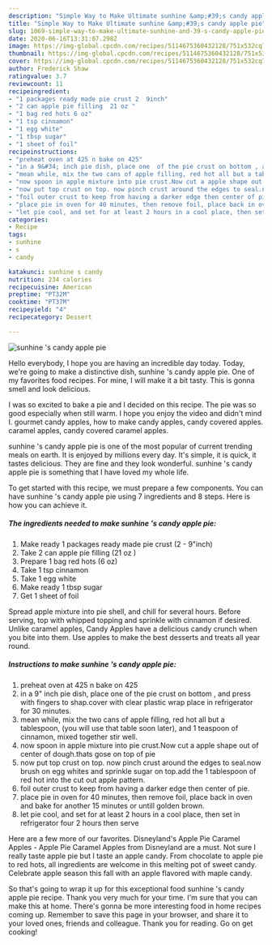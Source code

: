 ```yaml
---
description: "Simple Way to Make Ultimate sunhine &amp;#39;s candy apple pie"
title: "Simple Way to Make Ultimate sunhine &amp;#39;s candy apple pie"
slug: 1069-simple-way-to-make-ultimate-sunhine-and-39-s-candy-apple-pie
date: 2020-06-16T13:31:07.298Z
image: https://img-global.cpcdn.com/recipes/5114675360432128/751x532cq70/sunhine-s-candy-apple-pie-recipe-main-photo.jpg
thumbnail: https://img-global.cpcdn.com/recipes/5114675360432128/751x532cq70/sunhine-s-candy-apple-pie-recipe-main-photo.jpg
cover: https://img-global.cpcdn.com/recipes/5114675360432128/751x532cq70/sunhine-s-candy-apple-pie-recipe-main-photo.jpg
author: Frederick Shaw
ratingvalue: 3.7
reviewcount: 11
recipeingredient:
- "1 packages ready made pie crust 2  9inch"
- "2 can apple pie filling  21 oz "
- "1 bag red hots 6 oz"
- "1 tsp cinnamon"
- "1 egg white"
- "1 tbsp sugar"
- "1 sheet of foil"
recipeinstructions:
- "preheat oven at 425 n bake on 425"
- "in a 9&#34; inch pie dish, place one  of the pie crust on bottom , and press with fingers to shap.cover with clear plastic wrap place in refrigerator for 30 minutes."
- "mean while, mix the two cans of apple filling, red hot all but a tablespoon, (you will use that table soon later), and 1 teaspoon of cinnamon, mixed together stir well."
- "now spoon in apple mixture into pie crust.Now cut a apple shape out of center of dough.thats gose on top of pie"
- "now put top crust on top. now pinch crust around the edges to seal.now brush on egg whites and sprinkle sugar on top.add the 1 tablespoon of red hot into the cut out apple pattern."
- "foil outer crust to keep from having a darker edge then center of pie."
- "place pie in oven for 40 minutes, then remove foil, place back in oven and bake for another 15 minutes or untill golden brown."
- "let pie cool, and set for at least 2 hours in a cool place, then set in  refrigerator four 2 hours then serve"
categories:
- Recipe
tags:
- sunhine
- s
- candy

katakunci: sunhine s candy 
nutrition: 234 calories
recipecuisine: American
preptime: "PT32M"
cooktime: "PT37M"
recipeyield: "4"
recipecategory: Dessert

---
```



![sunhine &#39;s candy apple pie](https://img-global.cpcdn.com/recipes/5114675360432128/751x532cq70/sunhine-s-candy-apple-pie-recipe-main-photo.jpg)

Hello everybody, I hope you are having an incredible day today. Today, we're going to make a distinctive dish, sunhine &#39;s candy apple pie. One of my favorites food recipes. For mine, I will make it a bit tasty. This is gonna smell and look delicious.

I was so excited to bake a pie and I decided on this recipe. The pie was so good especially when still warm. I hope you enjoy the video and didn&#39;t mind I. gourmet candy apples, how to make candy apples, candy covered apples. caramel apples, candy covered caramel apples.

sunhine &#39;s candy apple pie is one of the most popular of current trending meals on earth. It is enjoyed by millions every day. It's simple, it is quick, it tastes delicious. They are fine and they look wonderful. sunhine &#39;s candy apple pie is something that I have loved my whole life.


To get started with this recipe, we must prepare a few components. You can have sunhine &#39;s candy apple pie using 7 ingredients and 8 steps. Here is how you can achieve it.

<!--inarticleads1-->

##### The ingredients needed to make sunhine &#39;s candy apple pie:

1. Make ready 1 packages ready made pie crust (2 - 9&#34;inch)
1. Take 2 can apple pie filling  (21 oz )
1. Prepare 1 bag red hots (6 oz)
1. Take 1 tsp cinnamon
1. Take 1 egg white
1. Make ready 1 tbsp sugar
1. Get 1 sheet of foil


Spread apple mixture into pie shell, and chill for several hours. Before serving, top with whipped topping and sprinkle with cinnamon if desired. Unlike caramel apples, Candy Apples have a delicious candy crunch when you bite into them. Use apples to make the best desserts and treats all year round. 

<!--inarticleads2-->

##### Instructions to make sunhine &#39;s candy apple pie:

1. preheat oven at 425 n bake on 425
1. in a 9&#34; inch pie dish, place one  of the pie crust on bottom , and press with fingers to shap.cover with clear plastic wrap place in refrigerator for 30 minutes.
1. mean while, mix the two cans of apple filling, red hot all but a tablespoon, (you will use that table soon later), and 1 teaspoon of cinnamon, mixed together stir well.
1. now spoon in apple mixture into pie crust.Now cut a apple shape out of center of dough.thats gose on top of pie
1. now put top crust on top. now pinch crust around the edges to seal.now brush on egg whites and sprinkle sugar on top.add the 1 tablespoon of red hot into the cut out apple pattern.
1. foil outer crust to keep from having a darker edge then center of pie.
1. place pie in oven for 40 minutes, then remove foil, place back in oven and bake for another 15 minutes or untill golden brown.
1. let pie cool, and set for at least 2 hours in a cool place, then set in  refrigerator four 2 hours then serve


Here are a few more of our favorites. Disneyland&#39;s Apple Pie Caramel Apples - Apple Pie Caramel Apples from Disneyland are a must. Not sure I really taste apple pie but I taste an apple candy. From chocolate to apple pie to red hots, all ingredients are welcome in this melting pot of sweet candy. Celebrate apple season this fall with an apple flavored with maple candy. 

So that's going to wrap it up for this exceptional food sunhine &#39;s candy apple pie recipe. Thank you very much for your time. I'm sure that you can make this at home. There's gonna be more interesting food in home recipes coming up. Remember to save this page in your browser, and share it to your loved ones, friends and colleague. Thank you for reading. Go on get cooking!
